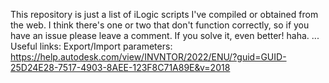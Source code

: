 This repository is just a list of iLogic scripts I've compiled or obtained from the web. I think there's one or two that don't function correctly, so if you have an issue please leave a comment. If you solve it, even better! haha.
...
Useful links:
Export/Import parameters: https://help.autodesk.com/view/INVNTOR/2022/ENU/?guid=GUID-25D24E28-7517-4903-8AEE-123F8C71A89E&v=2018
